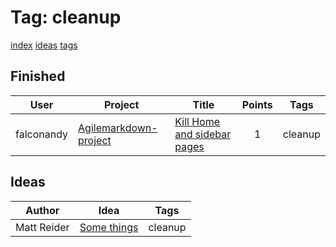 # Tag: cleanup  
  
[index](../index.md) [ideas](../ideas.md) [tags](../tags.md)  
  
## Finished  
| User | Project | Title | Points | Tags |  
|---|---|---|:---:|---|  
| falconandy | [Agilemarkdown-project](../agilemarkdown-project.md) | [Kill Home and sidebar pages](../agilemarkdown-project/kill-Home-and-sidebar-pages.md) | 1 | cleanup |  
  
## Ideas  
  
| Author | Idea | Tags |  
|---|---|---|  
| Matt Reider | [Some things](../ideas/some-things.md) | cleanup |  
